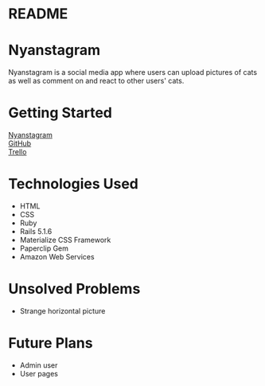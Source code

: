 # README

# Nyanstagram

Nyanstagram is a social media app where users can upload pictures of cats as well as comment on and react to other users' cats.

# Getting Started
[Nyanstagram](https://nyanstagram.herokuapp.com/)  
[GitHub](https://github.com/lyzengar/nyanstagram)  
[Trello](https://trello.com/b/avByFBlY/project-2)

# Technologies Used
* HTML
* CSS
* Ruby
* Rails 5.1.6
* Materialize CSS Framework
* Paperclip Gem
* Amazon Web Services

# Unsolved Problems
* Strange horizontal picture

# Future Plans
* Admin user
* User pages

